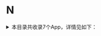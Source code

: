 # N
<details>
<summary>
本目录共收录7个App，详情见如下：
</summary>

- [ntPlayer](https://github.com/zirawell/Ad-Cleaner/tree/main/Adblock/App/N/ntPlayer)
- [农业银行](https://github.com/zirawell/Ad-Cleaner/tree/main/Adblock/App/N/%E5%86%9C%E4%B8%9A%E9%93%B6%E8%A1%8C)
- [南方航空](https://github.com/zirawell/Ad-Cleaner/tree/main/Adblock/App/N/%E5%8D%97%E6%96%B9%E8%88%AA%E7%A9%BA)
- [奈菲影视](https://github.com/zirawell/Ad-Cleaner/tree/main/Adblock/App/N/%E5%A5%88%E8%8F%B2%E5%BD%B1%E8%A7%86)
- [宁聚](https://github.com/zirawell/Ad-Cleaner/tree/main/Adblock/App/N/%E5%AE%81%E8%81%9A)
- [牛听听](https://github.com/zirawell/Ad-Cleaner/tree/main/Adblock/App/N/%E7%89%9B%E5%90%AC%E5%90%AC)
- [牛津高阶词典第10版](https://github.com/zirawell/Ad-Cleaner/tree/main/Adblock/App/N/%E7%89%9B%E6%B4%A5%E9%AB%98%E9%98%B6%E8%AF%8D%E5%85%B8%E7%AC%AC10%E7%89%88)

</details>